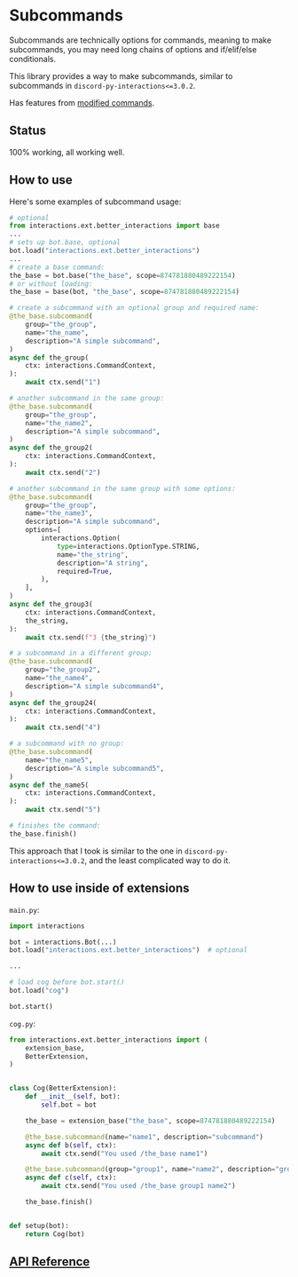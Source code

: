 # Subcommands

Subcommands are technically options for commands, meaning to make subcommands, you may need long chains of options and if/elif/else conditionals.

This library provides a way to make subcommands, similar to subcommands in `discord-py-interactions<=3.0.2`.

Has features from [modified commands](./better_commands.md).

## Status

100% working, all working well.

## How to use

Here's some examples of subcommand usage:

```py
# optional
from interactions.ext.better_interactions import base
...
# sets up bot.base, optional
bot.load("interactions.ext.better_interactions")
...
# create a base command:
the_base = bot.base("the_base", scope=874781880489222154)
# or without loading:
the_base = base(bot, "the_base", scope=874781880489222154)

# create a subcommand with an optional group and required name:
@the_base.subcommand(
    group="the_group",
    name="the_name",
    description="A simple subcommand",
)
async def the_group(
    ctx: interactions.CommandContext,
):
    await ctx.send("1")

# another subcommand in the same group:
@the_base.subcommand(
    group="the_group",
    name="the_name2",
    description="A simple subcommand",
)
async def the_group2(
    ctx: interactions.CommandContext,
):
    await ctx.send("2")

# another subcommand in the same group with some options:
@the_base.subcommand(
    group="the_group",
    name="the_name3",
    description="A simple subcommand",
    options=[
        interactions.Option(
            type=interactions.OptionType.STRING,
            name="the_string",
            description="A string",
            required=True,
        ),
    ],
)
async def the_group3(
    ctx: interactions.CommandContext,
    the_string,
):
    await ctx.send(f"3 {the_string}")

# a subcommand in a different group:
@the_base.subcommand(
    group="the_group2",
    name="the_name4",
    description="A simple subcommand4",
)
async def the_group24(
    ctx: interactions.CommandContext,
):
    await ctx.send("4")

# a subcommand with no group:
@the_base.subcommand(
    name="the_name5",
    description="A simple subcommand5",
)
async def the_name5(
    ctx: interactions.CommandContext,
):
    await ctx.send("5")

# finishes the command:
the_base.finish()
```

This approach that I took is similar to the one in `discord-py-interactions<=3.0.2`, and the least complicated way to do it.

## How to use inside of extensions

``main.py``:

```py
import interactions

bot = interactions.Bot(...)
bot.load("interactions.ext.better_interactions")  # optional

...

# load cog before bot.start()
bot.load("cog")

bot.start()
```

``cog.py``:

```py
from interactions.ext.better_interactions import (
    extension_base,
    BetterExtension,
)


class Cog(BetterExtension):
    def __init__(self, bot):
        self.bot = bot

    the_base = extension_base("the_base", scope=874781880489222154)

    @the_base.subcommand(name="name1", description="subcommand")
    async def b(self, ctx):
        await ctx.send("You used /the_base name1")

    @the_base.subcommand(group="group1", name="name2", description="group subcommand")
    async def c(self, ctx):
        await ctx.send("You used /the_base group1 name2")

    the_base.finish()


def setup(bot):
    return Cog(bot)
```

## [API Reference](./API-Reference#subcommands)
